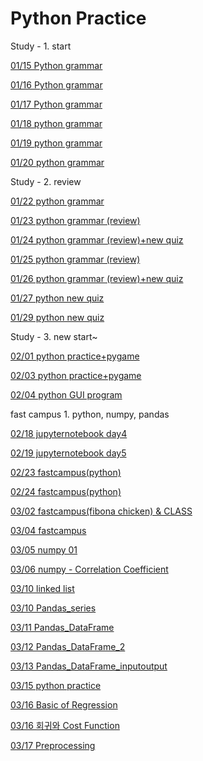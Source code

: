# Python Practice

Study - 1. start

[01/15 Python grammar](Python%20Practice%204d95aad8d0ec4a37acbf0015ab27ba8f/01%2015%20Python%20grammar%20c8d7312563e741c5820297beb44fe2b9.md)

[01/16 Python grammar](Python%20Practice%204d95aad8d0ec4a37acbf0015ab27ba8f/01%2016%20Python%20grammar%206db7e77a2fda4ba39ac95901bdc5bc68.md)

[01/17 Python grammar](Python%20Practice%204d95aad8d0ec4a37acbf0015ab27ba8f/01%2017%20Python%20grammar%209a3560eb0211475da2c7033c7f1f9781.md)

[01/18 python grammar](Python%20Practice%204d95aad8d0ec4a37acbf0015ab27ba8f/01%2018%20python%20grammar%209b3051294a214e278071104fac562405.md)

[01/19 python grammar](Python%20Practice%204d95aad8d0ec4a37acbf0015ab27ba8f/01%2019%20python%20grammar%2033530aa670664fae8bedbbaf77822be5.md)

[01/20 python grammar](Python%20Practice%204d95aad8d0ec4a37acbf0015ab27ba8f/01%2020%20python%20grammar%203c2a656e530547a893dbcf90ae3ba23d.md)

Study - 2. review

[01/22 python grammar](Python%20Practice%204d95aad8d0ec4a37acbf0015ab27ba8f/01%2022%20python%20grammar%20ae3ae1ee5f034267bd4c1f76c151caef.md)

[01/23 python grammar (review)](Python%20Practice%204d95aad8d0ec4a37acbf0015ab27ba8f/01%2023%20python%20grammar%20(review)%2085397ae339844430ae27360d74372733.md)

[01/24 python grammar (review)+new quiz](Python%20Practice%204d95aad8d0ec4a37acbf0015ab27ba8f/01%2024%20python%20grammar%20(review)+new%20quiz%20973a3f988a334259bc873dc257f57978.md)

[01/25 python grammar (review)](Python%20Practice%204d95aad8d0ec4a37acbf0015ab27ba8f/01%2025%20python%20grammar%20(review)%2075e6b08b2dc9425080da52bbafdf43fb.md)

[01/26 python grammar (review)+new quiz](Python%20Practice%204d95aad8d0ec4a37acbf0015ab27ba8f/01%2026%20python%20grammar%20(review)+new%20quiz%206ff84954384a454cb2400ff8d08b4e81.md)

[01/27 python new quiz](Python%20Practice%204d95aad8d0ec4a37acbf0015ab27ba8f/01%2027%20python%20new%20quiz%20522325badba04009ae49b30aae01730e.md)

[01/29 python new quiz](Python%20Practice%204d95aad8d0ec4a37acbf0015ab27ba8f/01%2029%20python%20new%20quiz%205468acbd01e34fc1adba800677aca51f.md)

Study - 3. new start~

[02/01 python practice+pygame](Python%20Practice%204d95aad8d0ec4a37acbf0015ab27ba8f/02%2001%20python%20practice+pygame%209c7548d320784091b694da014effe00e.md)

[02/03 python practice+pygame](Python%20Practice%204d95aad8d0ec4a37acbf0015ab27ba8f/02%2003%20python%20practice+pygame%209b15132eeb174be9942074e3fcf7089f.md)

[02/04 python GUI program](Python%20Practice%204d95aad8d0ec4a37acbf0015ab27ba8f/02%2004%20python%20GUI%20program%20fadede5ac63748d29ef0a21407c839ca.md)

fast campus 1. python, numpy, pandas

[02/18 jupyternotebook day4](Python%20Practice%204d95aad8d0ec4a37acbf0015ab27ba8f/02%2018%20jupyternotebook%20day4%20f60ab3e86809427d979d25fdc737da3d.md)

[02/19 jupyternotebook day5](Python%20Practice%204d95aad8d0ec4a37acbf0015ab27ba8f/02%2019%20jupyternotebook%20day5%203f4a4de6169d442da8e64c7fa7bef546.md)

[02/23 fastcampus(python)](Python%20Practice%204d95aad8d0ec4a37acbf0015ab27ba8f/02%2023%20fastcampus(python)%208f89fb365d6e4974a5328db2a4936b11.md)

[02/24 fastcampus(python)](Python%20Practice%204d95aad8d0ec4a37acbf0015ab27ba8f/02%2024%20fastcampus(python)%200be1e515517f42e1b62aad82e49d8a23.md)

[03/02 fastcampus(fibona chicken) & CLASS](Python%20Practice%204d95aad8d0ec4a37acbf0015ab27ba8f/03%2002%20fastcampus(fibona%20chicken)%20&%20CLASS%204d9b4685d3294502818c287553e23256.md)

[03/04 fastcampus](Python%20Practice%204d95aad8d0ec4a37acbf0015ab27ba8f/03%2004%20fastcampus%202bfc350740af4b3198cc6bd6613a05e7.md)

[03/05 numpy 01](Python%20Practice%204d95aad8d0ec4a37acbf0015ab27ba8f/03%2005%20numpy%2001%20425e97cb18ca4e38828aed3f7900fa38.md)

[03/06 numpy - Correlation Coefficient](Python%20Practice%204d95aad8d0ec4a37acbf0015ab27ba8f/03%2006%20numpy%20-%20Correlation%20Coefficient%20651212326b1c4c72be5b272253fa7d77.md)

[03/10 linked list](Python%20Practice%204d95aad8d0ec4a37acbf0015ab27ba8f/03%2010%20linked%20list%202dca4439670a45148808962f76e6ccc4.md)

[03/10 Pandas_series](Python%20Practice%204d95aad8d0ec4a37acbf0015ab27ba8f/03%2010%20Pandas_series%20fd707da28dd6468ab2b589f06d5c2e60.md)

[03/11 Pandas_DataFrame](Python%20Practice%204d95aad8d0ec4a37acbf0015ab27ba8f/03%2011%20Pandas_DataFrame%20a098f3edcc1e4105a80c9c79da5ba7ee.md)

[03/12 Pandas_DataFrame_2](Python%20Practice%204d95aad8d0ec4a37acbf0015ab27ba8f/03%2012%20Pandas_DataFrame_2%20a339e9cdbfda45609791f105f3d59176.md)

[03/13 Pandas_DataFrame_inputoutput](Python%20Practice%204d95aad8d0ec4a37acbf0015ab27ba8f/03%2013%20Pandas_DataFrame_inputoutput%2082e5e7a677ca456bbb1ef15ec6687539.md)

[03/15 python practice](Python%20Practice%204d95aad8d0ec4a37acbf0015ab27ba8f/03%2015%20python%20practice%209042ff1018a24c9a8d890f680ecb6d8d.md)

[03/16 Basic of Regression](Python%20Practice%204d95aad8d0ec4a37acbf0015ab27ba8f/03%2016%20Basic%20of%20Regression%204638f56862394a209fb8c57412212eb3.md)

[03/16 회귀와 Cost Function](Python%20Practice%204d95aad8d0ec4a37acbf0015ab27ba8f/03%2016%20%E1%84%92%E1%85%AC%E1%84%80%E1%85%B1%E1%84%8B%E1%85%AA%20Cost%20Function%20484740d78af3487f8c9958ef2aabb8df.md)

[03/17 Preprocessing](Python%20Practice%204d95aad8d0ec4a37acbf0015ab27ba8f/03%2017%20Preprocessing%209b9dbe2b5d334c95a17cca9b9f1e6280.md)